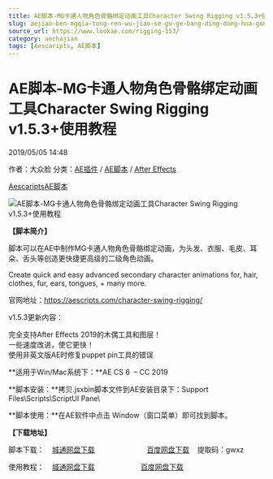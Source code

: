 ```yaml
---
title: AE脚本-MG卡通人物角色骨骼绑定动画工具Character Swing Rigging v1.5.3+使用教程
slug: aejiao-ben-mgqia-tong-ren-wu-jiao-se-gu-ge-bang-ding-dong-hua-gong-ju-character-swing-rigging-v1-5-3-shi-yong-jiao-cheng
source_url: https://www.lookae.com/rigging-153/
category: aechajian
tags: [Aescaripts, AE脚本]
---
```

# AE脚本-MG卡通人物角色骨骼绑定动画工具Character Swing Rigging v1.5.3+使用教程

2019/05/05 14:48

作者：大众脸
分类：[AE插件](https://www.lookae.com/after-effects/aechajian/) / [AE脚本](https://www.lookae.com/after-effects/aescripts/) / [After Effects](https://www.lookae.com/after-effects/)

[Aescaripts](https://www.lookae.com/tag/aescaripts/)[AE脚本](https://www.lookae.com/tag/ae%e8%84%9a%e6%9c%ac/)

![AE脚本-MG卡通人物角色骨骼绑定动画工具Character Swing Rigging v1.5.3+使用教程](https://www.lookae.com/wp-content/uploads/2018/07/Character-Swing-Rigging.jpg "AE脚本-MG卡通人物角色骨骼绑定动画工具Character Swing Rigging v1.5.3+使用教程-LookAE.com")

**【脚本简介】**

脚本可以在AE中制作MG卡通人物角色骨骼绑定动画，为头发、衣服、毛皮、耳朵、舌头等创造更快捷更高级的二级角色动画。

Create quick and easy advanced secondary character animations for, hair, clothes, fur, ears, tongues, + many more.

官网地址：https://aescripts.com/character-swing-rigging/

v1.5.3更新内容：

完全支持After Effects 2019的木偶工具和图层！  
一些速度改进，使它更快！  
使用非英文版AE时修复puppet pin工具的错误

**适用于Win/Mac系统下：**AE CS 6  – CC 2019

**脚本安装：**拷贝.jsxbin脚本文件到AE安装目录下：Support Files\Scripts\ScriptUI Pane\

**脚本使用：**在AE软件中点击 Window（窗口菜单）即可找到脚本。

**【下载地址】**

脚本下载：    [城通网盘下载](https://lookae.ctfile.com/fs/680462-372436256)                          [百度网盘下载](https://pan.baidu.com/s/10xRXeMnIUcBVJK5hI3e8fg)    提取码：gwxz

使用教程：    [城通网盘下载](https://lookae.ctfile.com/fs/680462-312050622)                       [百度网盘下载](https://pan.baidu.com/s/1zhaxrkQSv64W4jwVsvtjeQ)
